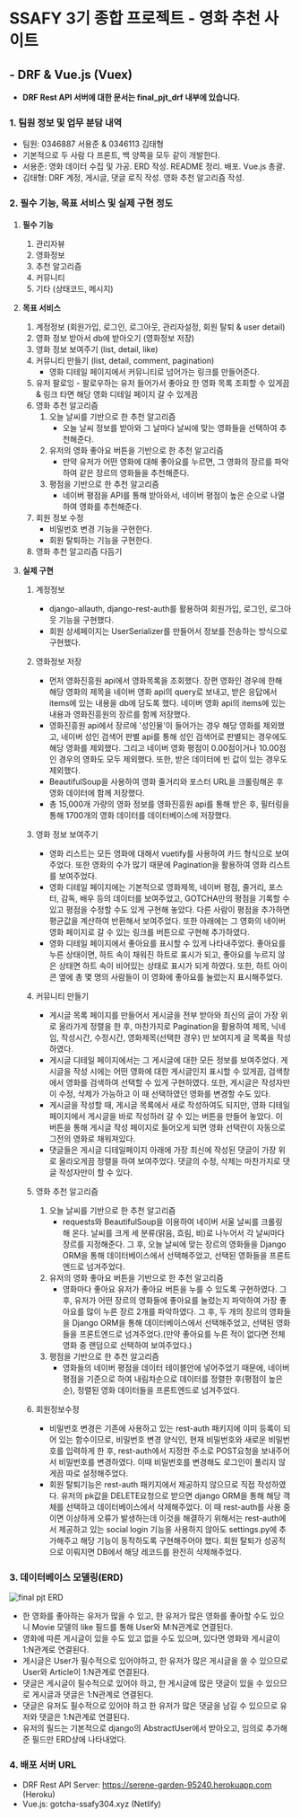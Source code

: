 # SSAFY 3기 종합 프로젝트 - 영화 추천 사이트

## - DRF & Vue.js (Vuex)





* **DRF Rest API 서버에 대한 문서는 final_pjt_drf 내부에 있습니다.**





### 1. 팀원 정보 및 업무 분담 내역

- 팀원: 0346887 서용준 & 0346113 김태형
- 기본적으로 두 사람 다 프론트, 백 양쪽을 모두 같이 개발한다.
- 서용준: 영화 데이터 수집 및 가공. ERD 작성. README 정리. 배포. Vue.js 총괄.
- 김태형: DRF 계정, 게시글, 댓글 로직 작성. 영화 추천 알고리즘 작성.





### 2. 필수 기능, 목표 서비스 및 실제 구현 정도

1. **필수 기능**
   
   1. 관리자뷰
   2. 영화정보
   3. 추천 알고리즘
   4. 커뮤니티
   5. 기타 (상태코드, 메시지)
   
2. **목표 서비스**

   1. 계정정보 (회원가입, 로그인, 로그아웃, 관리자설정, 회원 탈퇴 & user detail)
   2. 영화 정보 받아서 db에 받아오기 (영화정보 저장)
   3. 영화 정보 보여주기 (list, detail, like)
   4. 커뮤니티 만들기 (list, detail, comment, pagination)
      - 영화 디테일 페이지에서 커뮤니티로 넘어가는 링크를 만들어준다.
   5. 유저 팔로잉 - 팔로우하는 유저 들어가서 좋아요 한 영화 목록 조회할 수 있게끔 & 링크 타면 해당 영화 디테일 페이지 갈 수 있게끔
   6. 영화 추천 알고리즘 
      1. 오늘 날씨를 기반으로 한 추천 알고리즘
         - 오늘 날씨 정보를 받아와 그 날마다 날씨에 맞는 영화들을 선택하여 추천해준다.
      2. 유저의 영화 좋아요 버튼을 기반으로 한 추천 알고리즘
         - 만약 유저가 어떤 영화에 대해 좋아요를 누르면, 그 영화의 장르를 파악하여 같은 장르의 영화들을 추천해준다.
      3. 평점을 기반으로 한 추천 알고리즘
         - 네이버 평점을 API를 통해 받아와서, 네이버 평점이 높은 순으로 나열하여 영화를 추천해준다.
   7. 회원 정보 수정
      - 비밀번호 변경 기능을 구현한다.
      - 회원 탈퇴하는 기능을 구현한다.
   8. 영화 추천 알고리즘 다듬기
3. **실제 구현**

   1. 계정정보
      - django-allauth, django-rest-auth를 활용하여 회원가입, 로그인, 로그아웃 기능을 구현했다.
      - 회원 상세페이지는 UserSerializer를 만들어서 정보를 전송하는 방식으로 구현했다.
   2. 영화정보 저장
      - 먼저 영화진흥원 api에서 영화목록을 조회했다. 장편 영화인 경우에 한해 해당 영화의 제목을 네이버 영화 api의 query로 보내고, 받은 응답에서 items에 있는 내용을 db에 담도록 했다. 네이버 영화 api의 items에 있는 내용과 영화진흥원의 장르를 함께 저장했다.
      - 영화진흥원 api에서 장르에 '성인물'이 들어가는 경우 해당 영화를 제외했고, 네이버 성인 검색어 판별 api를 통해 성인 검색어로 판별되는 경우에도 해당 영화를 제외했다. 그리고 네이버 영화 평점이 0.00점이거나 10.00점인 경우의 영화도 모두 제외했다. 또한, 받은 데이터에 빈 값이 있는 경우도 제외했다.
      - BeautifulSoup을 사용하여 영화 줄거리와 포스터 URL을 크롤링해온 후 영화 데이터에 함께 저장했다.
      - 총 15,000개 가량의 영화 정보를 영화진흥원 api를 통해 받은 후, 필터링을 통해 1700개의 영화 데이터를 데이터베이스에 저장했다.

   3. 영화 정보 보여주기

      - 영화 리스트는 모든 영화에 대해서 vuetify를 사용하여 카드 형식으로 보여주었다. 또한 영화의 수가 많기 때문에 Pagination을 활용하여 영화 리스트를 보여주었다.
      - 영화 디테일 페이지에는 기본적으로 영화제목, 네이버 평점, 줄거리, 포스터, 감독, 배우 등의 데이터를 보여주었고, GOTCHA만의 평점을 기록할 수 있고 평점을 수정할 수도 있게 구현해 놓았다. 다른 사람이 평점을 추가하면 평균값을 계산하여 반환해서 보여주었다. 또한 아래에는 그 영화의 네이버 영화 페이지로 갈 수 있는 링크를 버튼으로 구현해 추가하였다.
      - 영화 디테일 페이지에서 좋아요를 표시할 수 있게 나타내주었다. 좋아요를 누른 상태이면, 하트 속이 채워진 하트로 표시가 되고, 좋아요를 누르지 않은 상태면 하트 속이 비어있는 상태로 표시가 되게 하였다. 또한, 하트 아이콘 옆에 총 몇 명의 사람들이 이 영화에 좋아요를 눌렀는지 표시해주었다.

   4. 커뮤니티 만들기

      - 게시글 목록 페이지를 만들어서 게시글을 전부 받아와 최신의 글이 가장 위로 올라가게 정렬을 한 후, 마찬가지로 Pagination을 활용하여 제목, 닉네임, 작성시간, 수정시간, 영화제목(선택한 경우) 만 보여지게 글 목록을 작성하였다.
      - 게시글 디테일 페이지에서는 그 게시글에 대한 모든 정보를 보여주었다. 게시글을 작성 시에는 어떤 영화에 대한 게시글인지 표시할 수 있게끔, 검색창에서 영화를 검색하여 선택할 수 있게 구현하였다. 또한, 게시글은 작성자만이 수정, 삭제가 가능하고 이 때 선택하였던 영화를 변경할 수도 있다.
      - 게시글을 작성할 때, 게시글 목록에서 새로 작성하여도 되지만, 영화 디테일 페이지에서 게시글을 바로 작성하러 갈 수 있는 버튼을 만들어 놓았다. 이 버튼을 통해 게시글 작성 페이지로 들어오게 되면 영화 선택란이 자동으로 그전의 영화로 채워져있다.
      - 댓글들은 게시글 디테일페이지 아래에 가장 최신에 작성된 댓글이 가장 위로 올라오게끔 정렬을 하여 보여주었다. 댓글의 수정, 삭제는 마찬가지로 댓글 작성자만이 할 수 있다.

   5. 영화 추천 알고리즘

      1. 오늘 날씨를 기반으로 한 추천 알고리즘
         - requests와 BeautifulSoup을 이용하여 네이버 서울 날씨를 크롤링 해 온다. 날씨를 크게 세 분류(맑음, 흐림, 비)로 나누어서 각 날씨마다 장르를 지정해준다. 그 후, 오늘 날씨에 맞는 장르의 영화들을 Django ORM을 통해 데이터베이스에서 선택해주었고, 선택된 영화들을 프론트엔드로 넘겨주었다.
      2. 유저의 영화 좋아요 버튼을 기반으로 한 추천 알고리즘
         - 영화마다 좋아요 유저가 좋아요 버튼을 누를 수 있도록 구현하였다. 그 후, 유저가 어떤 장르의 영화들에 좋아요를 눌렀는지 파악하여 가장 좋아요를 많이 누른 장르 2개를 파악하였다. 그 후, 두 개의 장르의 영화들을 Django ORM을 통해 데이터베이스에서 선택해주었고, 선택된 영화들을 프론트엔드로 넘겨주었다.(만약 좋아요를 누른 적이 없다면 전체 영화 중 랜덤으로 선택하여 보여주었다.)
      3. 평점을 기반으로 한 추천 알고리즘
         - 영화들의 네이버 평점을 데이터 테이블안에 넣어주었기 때문에, 네이버 평점을 기준으로 하여 내림차순으로 데이터를 정렬한 후(평점이 높은 순), 정렬된 영화 데이터들을 프론트엔드로 넘겨주었다.

   6. 회원정보수정

      - 비밀번호 변경은 기존에 사용하고 있는 rest-auth 패키지에 이미 등록이 되어 있는 함수이므로, 비밀번호 변경 양식인, 현재 비밀번호와 새로운 비밀번호를 입력하게 한 후, rest-auth에서 지정한 주소로 POST요청을 보내주어서 비밀번호를 변경하였다. 이때 비밀번호를 변경해도 로그인이 풀리지 않게끔 따로 설정해주었다.
      - 회원 탈퇴기능은 rest-auth 패키지에서 제공하지 않으므로 직접 작성하였다. 유저의 pk값을 DELETE요청으로 받으면 django ORM을 통해 해당 객체를 선택하고 데이터베이스에서 삭제해주었다. 이 때 rest-auth를 사용 중이면 이상하게 오류가 발생하는데 이것을 해결하기 위해서는 rest-auth에서 제공하고 있는 social login 기능을 사용하지 않아도 settings.py에 추가해주고 해당 기능이 동작하도록 구현해주어야 했다. 회원 탈퇴가 성공적으로 이뤄지면 DB에서 해당 레코드를 완전히 삭제해주었다.





### 3. 데이터베이스 모델링(ERD)

![final pjt ERD](https://user-images.githubusercontent.com/47657852/92550644-f35a0280-f296-11ea-80e5-681997929d6f.jpeg)

- 한 영화를 좋아하는 유저가 많을 수 있고, 한 유저가 많은 영화를 좋아할 수도 있으니 Movie 모델의 like 필드를 통해 User와 M:N관계로 연결된다.
- 영화에 따른 게시글이 있을 수도 있고 없을 수도 있으며, 있다면 영화와 게시글이 1:N관계로 연결된다.
- 게시글은 User가 필수적으로 있어야하고, 한 유저가 많은 게시글을 쓸 수 있으므로 User와 Article이 1:N관계로 연결된다.
- 댓글은 게시글이 필수적으로 있어야 하고, 한 게시글에 많은 댓글이 있을 수 있으므로 게시글과 댓글은 1:N관계로 연결된다.
- 댓글은 유저도 필수적으로 있어야 하고 한 유저가 많은 댓글을 남길 수 있으므로 유저와 댓글은 1:N관계로 연결된다.
- 유저의 필드는 기본적으로 django의 AbstractUser에서 받아오고, 임의로 추가해준 필드만 ERD상에 나타내었다.





### 4. 배포 서버 URL

- DRF Rest API Server: https://serene-garden-95240.herokuapp.com (Heroku)
- Vue.js: gotcha-ssafy304.xyz (Netlify)
